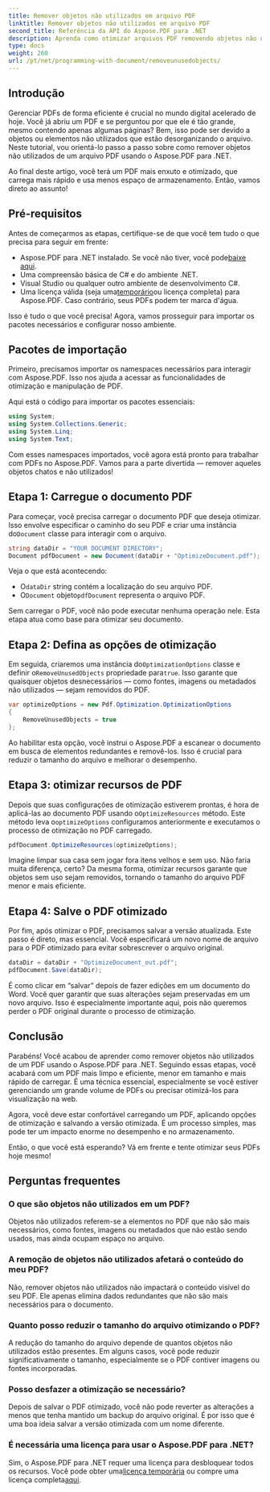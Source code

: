 ```yaml
---
title: Remover objetos não utilizados em arquivo PDF
linktitle: Remover objetos não utilizados em arquivo PDF
second_title: Referência da API do Aspose.PDF para .NET
description: Aprenda como otimizar arquivos PDF removendo objetos não utilizados usando o Aspose.PDF para .NET. Guia passo a passo para reduzir o tamanho do arquivo e melhorar o desempenho.
type: docs
weight: 260
url: /pt/net/programming-with-document/removeunusedobjects/
---
```

## Introdução

Gerenciar PDFs de forma eficiente é crucial no mundo digital acelerado de hoje. Você já abriu um PDF e se perguntou por que ele é tão grande, mesmo contendo apenas algumas páginas? Bem, isso pode ser devido a objetos ou elementos não utilizados que estão desorganizando o arquivo. Neste tutorial, vou orientá-lo passo a passo sobre como remover objetos não utilizados de um arquivo PDF usando o Aspose.PDF para .NET. 

Ao final deste artigo, você terá um PDF mais enxuto e otimizado, que carrega mais rápido e usa menos espaço de armazenamento. Então, vamos direto ao assunto!

## Pré-requisitos

Antes de começarmos as etapas, certifique-se de que você tem tudo o que precisa para seguir em frente:

-  Aspose.PDF para .NET instalado. Se você não tiver, você pode[baixe aqui](https://releases.aspose.com/pdf/net/).
- Uma compreensão básica de C# e do ambiente .NET.
- Visual Studio ou qualquer outro ambiente de desenvolvimento C#.
-  Uma licença válida (seja uma[temporário](https://purchase.aspose.com/temporary-license/)ou licença completa) para Aspose.PDF. Caso contrário, seus PDFs podem ter marca d'água.
  
Isso é tudo o que você precisa! Agora, vamos prosseguir para importar os pacotes necessários e configurar nosso ambiente.

## Pacotes de importação

Primeiro, precisamos importar os namespaces necessários para interagir com Aspose.PDF. Isso nos ajuda a acessar as funcionalidades de otimização e manipulação de PDF.

Aqui está o código para importar os pacotes essenciais:

```csharp
using System;
using System.Collections.Generic;
using System.Linq;
using System.Text;
```

Com esses namespaces importados, você agora está pronto para trabalhar com PDFs no Aspose.PDF. Vamos para a parte divertida — remover aqueles objetos chatos e não utilizados!

## Etapa 1: Carregue o documento PDF

 Para começar, você precisa carregar o documento PDF que deseja otimizar. Isso envolve especificar o caminho do seu PDF e criar uma instância do`Document` classe para interagir com o arquivo.

```csharp
string dataDir = "YOUR DOCUMENT DIRECTORY";
Document pdfDocument = new Document(dataDir + "OptimizeDocument.pdf");
```

Veja o que está acontecendo:
-  O`dataDir` string contém a localização do seu arquivo PDF.
-  O`Document` objeto`pdfDocument` representa o arquivo PDF.

Sem carregar o PDF, você não pode executar nenhuma operação nele. Esta etapa atua como base para otimizar seu documento.

## Etapa 2: Defina as opções de otimização

 Em seguida, criaremos uma instância do`OptimizationOptions` classe e definir o`RemoveUnusedObjects` propriedade para`true`. Isso garante que quaisquer objetos desnecessários — como fontes, imagens ou metadados não utilizados — sejam removidos do PDF.

```csharp
var optimizeOptions = new Pdf.Optimization.OptimizationOptions
{
    RemoveUnusedObjects = true
};
```

Ao habilitar esta opção, você instrui o Aspose.PDF a escanear o documento em busca de elementos redundantes e removê-los. Isso é crucial para reduzir o tamanho do arquivo e melhorar o desempenho.

## Etapa 3: otimizar recursos de PDF

 Depois que suas configurações de otimização estiverem prontas, é hora de aplicá-las ao documento PDF usando o`OptimizeResources` método. Este método leva o`optimizeOptions` configuramos anteriormente e executamos o processo de otimização no PDF carregado.

```csharp
pdfDocument.OptimizeResources(optimizeOptions);
```

Imagine limpar sua casa sem jogar fora itens velhos e sem uso. Não faria muita diferença, certo? Da mesma forma, otimizar recursos garante que objetos sem uso sejam removidos, tornando o tamanho do arquivo PDF menor e mais eficiente.

## Etapa 4: Salve o PDF otimizado

Por fim, após otimizar o PDF, precisamos salvar a versão atualizada. Este passo é direto, mas essencial. Você especificará um novo nome de arquivo para o PDF otimizado para evitar sobrescrever o arquivo original.

```csharp
dataDir = dataDir + "OptimizeDocument_out.pdf";
pdfDocument.Save(dataDir);
```

É como clicar em “salvar” depois de fazer edições em um documento do Word. Você quer garantir que suas alterações sejam preservadas em um novo arquivo. Isso é especialmente importante aqui, pois não queremos perder o PDF original durante o processo de otimização.

## Conclusão

Parabéns! Você acabou de aprender como remover objetos não utilizados de um PDF usando o Aspose.PDF para .NET. Seguindo essas etapas, você acabará com um PDF mais limpo e eficiente, menor em tamanho e mais rápido de carregar. É uma técnica essencial, especialmente se você estiver gerenciando um grande volume de PDFs ou precisar otimizá-los para visualização na web.

Agora, você deve estar confortável carregando um PDF, aplicando opções de otimização e salvando a versão otimizada. É um processo simples, mas pode ter um impacto enorme no desempenho e no armazenamento.

Então, o que você está esperando? Vá em frente e tente otimizar seus PDFs hoje mesmo!

## Perguntas frequentes

### O que são objetos não utilizados em um PDF?
Objetos não utilizados referem-se a elementos no PDF que não são mais necessários, como fontes, imagens ou metadados que não estão sendo usados, mas ainda ocupam espaço no arquivo.

### A remoção de objetos não utilizados afetará o conteúdo do meu PDF?
Não, remover objetos não utilizados não impactará o conteúdo visível do seu PDF. Ele apenas elimina dados redundantes que não são mais necessários para o documento.

### Quanto posso reduzir o tamanho do arquivo otimizando o PDF?
A redução do tamanho do arquivo depende de quantos objetos não utilizados estão presentes. Em alguns casos, você pode reduzir significativamente o tamanho, especialmente se o PDF contiver imagens ou fontes incorporadas.

### Posso desfazer a otimização se necessário?
Depois de salvar o PDF otimizado, você não pode reverter as alterações a menos que tenha mantido um backup do arquivo original. É por isso que é uma boa ideia salvar a versão otimizada com um nome diferente.

### É necessária uma licença para usar o Aspose.PDF para .NET?
 Sim, o Aspose.PDF para .NET requer uma licença para desbloquear todos os recursos. Você pode obter uma[licença temporária](https://purchase.aspose.com/temporary-license/) ou compre uma licença completa[aqui](https://purchase.aspose.com/buy).